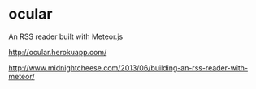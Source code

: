 ocular
======

An RSS reader built with Meteor.js

http://ocular.herokuapp.com/

http://www.midnightcheese.com/2013/06/building-an-rss-reader-with-meteor/
